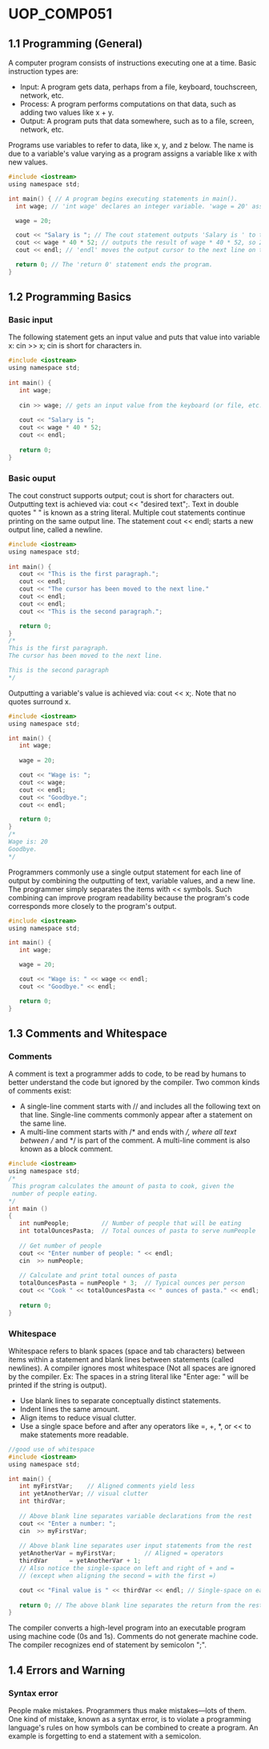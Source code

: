 # UOP_COMP051
## 1.1 Programming (General)
A computer program consists of instructions executing one at a time. Basic instruction types are:
- Input: A program gets data, perhaps from a file, keyboard, touchscreen, network, etc.
- Process: A program performs computations on that data, such as adding two values like x + y.
- Output: A program puts that data somewhere, such as to a file, screen, network, etc.

Programs use variables to refer to data, like x, y, and z below. The name is due to a variable's value varying as a program assigns a variable like x with new values.

```C
#include <iostream>
using namespace std;

int main() { // A program begins executing statements in main(). 
  int wage; // 'int wage' declares an integer variable. 'wage = 20' assigns wage with 20.

  wage = 20;

  cout << "Salary is "; // The cout statement outputs 'Salary is ' to the screen at the cursor's present location.
  cout << wage * 40 * 52; // outputs the result of wage * 40 * 52, so 20 * 40 * 52 or 41600.
  cout << endl; // 'endl' moves the output cursor to the next line on the screen.

  return 0; // The 'return 0' statement ends the program.
}
```

## 1.2 Programming Basics
### Basic input
The following statement gets an input value and puts that value into variable x: cin >> x; cin is short for characters in.

```C
#include <iostream>
using namespace std;
 
int main() {
   int wage;
   
   cin >> wage; // gets an input value from the keyboard (or file, etc.) and puts that value into the wage variable.
 
   cout << "Salary is ";
   cout << wage * 40 * 52;
   cout << endl;
 
   return 0;
}
```
### Basic ouput
The cout construct supports output; cout is short for characters out.
Outputting text is achieved via: cout << "desired text";.
Text in double quotes " " is known as a string literal.
Multiple cout statements continue printing on the same output line.
The statement cout << endl; starts a new output line, called a newline.

```C
#include <iostream>
using namespace std;
 
int main() {
   cout << "This is the first paragraph.";
   cout << endl;
   cout << "The cursor has been moved to the next line."
   cout << endl;
   cout << endl;
   cout << "This is the second paragraph.";

   return 0;
}
/*
This is the first paragraph.
The cursor has been moved to the next line.

This is the second paragraph
*/
```

Outputting a variable's value is achieved via: cout << x;. Note that no quotes surround x.
```C
#include <iostream>
using namespace std;

int main() {
   int wage;
   
   wage = 20;

   cout << "Wage is: ";
   cout << wage; 
   cout << endl;
   cout << "Goodbye.";
   cout << endl;

   return 0;
}
/*
Wage is: 20
Goodbye.
*/
```
Programmers commonly use a single output statement for each line of output by combining the outputting of text, variable values, and a new line. The programmer simply separates the items with << symbols. Such combining can improve program readability because the program's code corresponds more closely to the program's output.
```C
#include <iostream>
using namespace std;

int main() {
   int wage;

   wage = 20;

   cout << "Wage is: " << wage << endl; 
   cout << "Goodbye." << endl;

   return 0;
}
```
## 1.3 Comments and Whitespace
### Comments 
A comment is text a programmer adds to code, to be read by humans to better understand the code but ignored by the compiler. Two common kinds of comments exist:
- A single-line comment starts with // and includes all the following text on that line. Single-line comments commonly appear after a statement on the same line.
- A multi-line comment starts with /* and ends with */, where all text between /* and */ is part of the comment. A multi-line comment is also known as a block comment.

```C
#include <iostream>
using namespace std;
/*
 This program calculates the amount of pasta to cook, given the
 number of people eating.
*/
int main ()
{
   int numPeople;         // Number of people that will be eating
   int totalOuncesPasta;  // Total ounces of pasta to serve numPeople
   
   // Get number of people
   cout << "Enter number of people: " << endl;
   cin  >> numPeople;
   
   // Calculate and print total ounces of pasta
   totalOuncesPasta = numPeople * 3;  // Typical ounces per person
   cout << "Cook " << totalOuncesPasta << " ounces of pasta." << endl;
   
   return 0;
}
```
### Whitespace
Whitespace refers to blank spaces (space and tab characters) between items within a statement and blank lines between statements (called newlines). A compiler ignores most whitespace (Not all spaces are ignored by the compiler. Ex: The spaces in a string literal like "Enter age: " will be printed if the string is output).

- Use blank lines to separate conceptually distinct statements.
- Indent lines the same amount.
- Align items to reduce visual clutter.
- Use a single space before and after any operators like =, +, *, or << to make statements more readable.

```C
//good use of whitespace
#include <iostream>
using namespace std;

int main() {
   int myFirstVar;    // Aligned comments yield less
   int yetAnotherVar; // visual clutter 
   int thirdVar; 
  
   // Above blank line separates variable declarations from the rest
   cout << "Enter a number: ";
   cin  >> myFirstVar;
  
   // Above blank line separates user input statements from the rest   
   yetAnotherVar = myFirstVar;        // Aligned = operators
   thirdVar      = yetAnotherVar + 1; 
   // Also notice the single-space on left and right of + and =
   // (except when aligning the second = with the first =)

   cout << "Final value is " << thirdVar << endl; // Single-space on each side of <<
  
   return 0; // The above blank line separates the return from the rest
}
```
The compiler converts a high-level program into an executable program using machine code (0s and 1s).
Comments do not generate machine code.
The compiler recognizes end of statement by semicolon ";".

## 1.4 Errors and Warning
### Syntax error
People make mistakes. Programmers thus make mistakes—lots of them. One kind of mistake, known as a syntax error, is to violate a programming language's rules on how symbols can be combined to create a program. An example is forgetting to end a statement with a semicolon.





